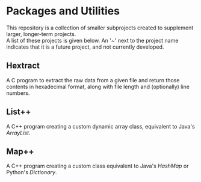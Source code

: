 # Packages and Utilities
This repository is a collection of smaller subprojects created to supplement larger, longer-term projects. <br>
  A list of these projects is given below. An '~' next to the project name indicates that it is a future project, and not currently developed. 

## Hextract
  A C program to extract the raw data from a given file and return those contents in hexadecimal format, along with file length and (optionally) line numbers.

## List++
  A C++ program creating a custom dynamic array class, equivalent to Java's *ArrayList*.

## Map++ 
  A C++ program creating a custom class equivalent to Java's *HashMap* or Python's *Dictionary*. 

